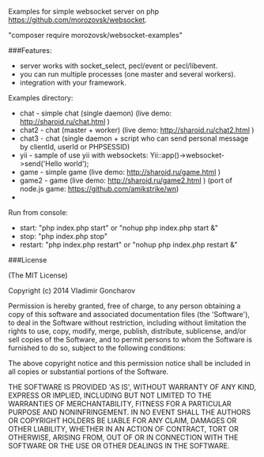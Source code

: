 Examples for simple websocket server on php https://github.com/morozovsk/websocket.

"composer require morozovsk/websocket-examples"

###Features:
* server works with socket_select, pecl/event or pecl/libevent.
* you can run multiple processes (one master and several workers).
* integration with your framework.

Examples directory:
* chat - simple chat (single daemon) (live demo: http://sharoid.ru/chat.html )
* chat2 - chat (master + worker) (live demo: http://sharoid.ru/chat2.html )
* chat3 - chat (single daemon + script who can send personal message by clientId, userId or PHPSESSID)
* yii - sample of use yii with websockets: Yii::app()->websocket->send('Hello world');
* game - simple game (live demo: http://sharoid.ru/game.html )
* game2 - game (live demo: http://sharoid.ru/game2.html ) (port of node.js game: https://github.com/amikstrike/wn)
* 
Run from console:
* start: "php index.php start" or "nohup php index.php start &"
* stop: "php index.php stop"
* restart: "php index.php restart" or "nohup php index.php restart &"

###License

(The MIT License)

Copyright (c) 2014 Vladimir Goncharov

Permission is hereby granted, free of charge, to any person obtaining a copy of this software and associated documentation files (the 'Software'), to deal in the Software without restriction, including without limitation the rights to use, copy, modify, merge, publish, distribute, sublicense, and/or sell copies of the Software, and to permit persons to whom the Software is furnished to do so, subject to the following conditions:

The above copyright notice and this permission notice shall be included in all copies or substantial portions of the Software.

THE SOFTWARE IS PROVIDED 'AS IS', WITHOUT WARRANTY OF ANY KIND, EXPRESS OR IMPLIED, INCLUDING BUT NOT LIMITED TO THE WARRANTIES OF MERCHANTABILITY, FITNESS FOR A PARTICULAR PURPOSE AND NONINFRINGEMENT. IN NO EVENT SHALL THE AUTHORS OR COPYRIGHT HOLDERS BE LIABLE FOR ANY CLAIM, DAMAGES OR OTHER LIABILITY, WHETHER IN AN ACTION OF CONTRACT, TORT OR OTHERWISE, ARISING FROM, OUT OF OR IN CONNECTION WITH THE SOFTWARE OR THE USE OR OTHER DEALINGS IN THE SOFTWARE.
